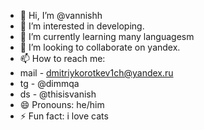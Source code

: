 - 👋 Hi, I’m @vannishh
- 👀 I’m interested in developing.
- 🌱 I’m currently learning many languagesm
- 💞️ I’m looking to collaborate on yandex.
- 📫 How to reach me:
- mail - dmitriykorotkev1ch@yandex.ru
- tg - @dimmqa
- ds - @thisisvanish
- 😄 Pronouns: he/him
- ⚡ Fun fact: i love cats

<!---
vannishh/vannishh is a ✨ special ✨ repository because its `README.md` (this file) appears on your GitHub profile.
You can click the Preview link to take a look at your changes.
--->
